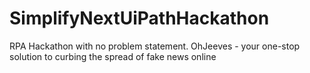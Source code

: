 # SimplifyNextUiPathHackathon
RPA Hackathon with no problem statement. OhJeeves - your one-stop solution to curbing the spread of fake news online
